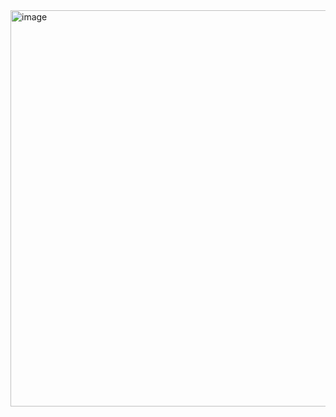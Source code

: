 <img width="772" height="634" alt="image" src="https://github.com/user-attachments/assets/9bca2f0e-5077-4894-b7b2-101d38164b46" />
